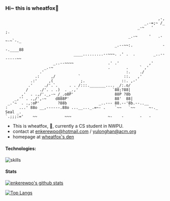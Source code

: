 ### Hi~ this is wheatfox🦊
```
                                                                   ,-,
                                                             _.-=;~ /_
                                                          _-~   '     ;.
                                                      _.-~     '   .-~-~`-._
                                                _.--~~:.             --.____88
                              ____.........--~~~. .' .  .        _..-------~~
                     _..--~~~~               .' .'             ,'
                 _.-~                        .       .     ` ,'
               .'                                    :.    ./
             .:     ,/          `                   ::.   ,'
           .:'     ,(            ;.                ::. ,-'
          .'     ./'.`.     . . /:::._______.... _/:.o/
         /     ./'. . .)  . _.,'               `88;?88|
       ,'  . .,/'._,-~ /_.o8P'                  88P ?8b
    _,'' . .,/',-~    d888P'                    88'  88|
 _.'~  . .,:oP'        ?88b              _..--- 88.--'8b.--..__
:     ...' 88o __,------.88o ...__..._.=~- .    `~~   `~~      ~-._ Seal _.
`.;;;:='    ~~            ~~~                ~-    -       -   -
```
- This is wheatfox, 🦊, currently a CS student in NWPU.
- contact at enkerewpo@hotmail.com / yulonghan@acm.org
- homepage at [wheatfox's den](https://wheatfox.dev)

#### Technologies:

![skills](https://skillicons.dev/icons?i=cpp,java,ableton,blender,emacs,gitlab,js,py,r,threejs,vscode)

#### Stats
[![enkerewpo's github stats](https://github-readme-stats.vercel.app/api?username=enkerewpo&show_icons=true)](https://github.com/anuraghazra/github-readme-stats)

[![Top Langs](https://github-readme-stats.vercel.app/api/top-langs?username=enkerewpo&show_icons=true&locale=en&layout=donut&hide=html,c,rtf,emacs%20lisp,rich%20text%20format,pascal&langs_count=6)](https://github.com/enkerewpo/)
